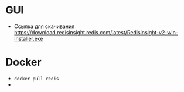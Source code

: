 

# GUI

* Ссылка для скачивания https://download.redisinsight.redis.com/latest/RedisInsight-v2-win-installer.exe



# Docker

* `docker pull redis`
* 